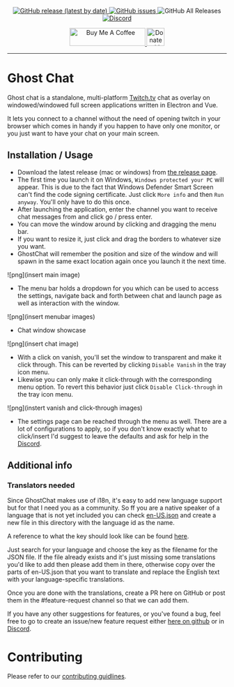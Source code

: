 <p align="center">
  <!-- <img alt="code style: prettier" src="https://img.shields.io/badge/code_style-prettier-ff69b4.svg?style=for-the-badge"> -->
  <a href="https://github.com/Enubia/ghost-chat/releases/latest">
    <img alt="GitHub release (latest by date)" src="https://img.shields.io/github/v/release/enubia/ghost-chat?style=for-the-badge">
  </a>
  <a href="https://github.com/Enubia/ghost-chat/issues?q=is%3Aissue+is%3Aopen+sort%3Aupdated-desc">
    <img alt="GitHub issues" src="https://img.shields.io/github/issues/enubia/ghost-chat?style=for-the-badge">
  </a>
  <img alt="GitHub All Releases" src="https://img.shields.io/github/downloads/enubia/ghost-chat/total?color=brightgreen&style=for-the-badge">
  <!-- <a href="https://www.twitch.tv/enubia1" target="_blank">
    <img alt="" src="https://img.shields.io/twitch/status/enubia1?color=%23a85fff&style=for-the-badge">
  </a> -->
  <a href="https://discord.gg/UVMX32dDcy" target="_blank">
    <img alt="Discord" src="https://img.shields.io/discord/1078447787252916234?label=Discord&logo=Discord&style=for-the-badge">
  </a>
</p>

<p align="center">
  <a href="https://www.buymeacoffee.com/enubia" target="_blank">
    <img src="https://www.buymeacoffee.com/assets/img/custom_images/orange_img.png" alt="Buy Me A Coffee" style="height: 41px !important;width: 174px !important" >
  </a>
  <a href="https://www.paypal.com/donate/?hosted_button_id=RQFDVMBP397KG">
    <img src="https://img.shields.io/badge/PayPal-00457C?style=for-the-badge&logo=paypal&logoColor=white" alt="Donate with PayPal" style="height: 41px !important;" />
  </a>
</p>

---

# Ghost Chat

Ghost chat is a standalone, multi-platform [Twitch.tv](https://www.twitch.tv) chat as overlay on windowed/windowed full screen applications written in Electron and Vue.

It lets you connect to a channel without the need of opening twitch in your browser which comes in handy if you happen to have only one monitor,
or you just want to have your chat on your main screen.

## Installation / Usage

- Download the latest release (mac or windows) from [the release page](https://github.com/Enubia/ghost-chat/releases).
- The first time you launch it on Windows, `Windows protected your PC` will appear. This is due to the fact that Windows Defender Smart Screen can't find the code signing certificate. Just click `More info` and then `Run anyway`. You'll only have to do this once.
- After launching the application, enter the channel you want to receive chat messages from and click go / press enter.
- You can move the window around by clicking and dragging the menu bar.
- If you want to resize it, just click and drag the borders to whatever size you want.
- GhostChat will remember the position and size of the window and will spawn in the same exact location again once you launch it the next time. 

![png](insert main image)

- The menu bar holds a dropdown for you which can be used to access the settings, navigate back and forth between chat and launch page as well as interaction with the window.

![png](insert menubar images)

- Chat window showcase

![png](insert chat image)

- With a click on vanish, you'll set the window to transparent and make it click through. This can be reverted by clicking `Disable Vanish` in the tray icon menu.
- Likewise you can only make it click-through with the corresponding menu option. To revert this behavior just click `Disable Click-through` in the tray icon menu.

![png](instert vanish and click-through images)

- The settings page can be reached through the menu as well. There are a lot of configurations to apply, so if you don't know exactly what to click/insert I'd suggest to leave the defaults and ask for help in the [Discord](https://discord.gg/UVMX32dDcy).

## Additional info

### Translators needed
Since GhostChat makes use of i18n, it's easy to add new language support but for that I need you as a community.
So ff you are a native speaker of a language that is not yet included you can check [en-US.json](/i18n/locales/en-US.json) and create a new file in this directory with the language id as the name.


A reference to what the key should look like can be found [here](/src/components/languageMappingList.ts).

Just search for your language and choose the key as the filename for the JSON file.
If the file already exists and it's just missing some translations you'd like to add then please add them in there, otherwise copy over the parts of en-US.json that you want to translate and replace the English text with your language-specific translations.

Once you are done with the translations, create a PR here on GitHub or post them in the #feature-request channel so that we can add them. 

If you have any other suggestions for features, or you've found a bug, feel free to go to create an issue/new feature request either [here on github](https://github.com/Enubia/ghost-chat/issues/new/choose) or in [Discord](https://discord.gg/UVMX32dDcy).

# Contributing

Please refer to our [contributing guidlines](CONTRIBUTING.md).
